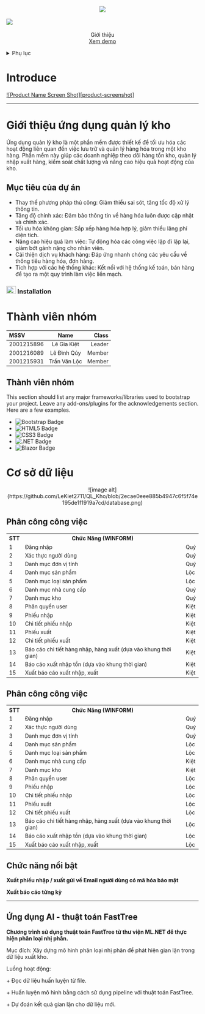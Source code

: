 
<p align="center" color="#36BCF7FF"><img src="https://readme-typing-svg.herokuapp.com?lines=WAREHOUSE+MANAGEMENT+PROJECT;WAREHOUSE+MANAGEMENT+PROJECT;WAREHOUSE+MANAGEMENT+PROJECT"></p>

<img src="https://user-images.githubusercontent.com/73097560/115834477-dbab4500-a447-11eb-908a-139a6edaec5c.gif">


<br />
<div align="center">
  <a href="https://github.com/othneildrew/Best-README-Template">
    
  </a>

  <p align="center">
    Giới thiệu
    <br />
    <a href="https://github.com/othneildrew/Best-README-Template">Xem demo</a>
  </p>
</div>



<!-- TABLE OF CONTENTS -->
<details>
  <summary>Phụ lục</summary>
  <ol>
    <li>
      <a href="#about-the-project">Tổng quan</a>
      <ul>
        <li><a href="#built-with">Công nghệ sử dụng</a></li>
      </ul>
    </li>
    <li>
      <a href="#introduce">Gioi thieu</a>
      <ul>
        <li><a href="#prerequisites">Điều kiện tiên quyết</a></li>
        <li><a href="#installation">Cài đặt</a></li>
      </ul>
      <a href="#member">Thành viên nhóm</a>
      <a href="#feature">Tính năng</a>
      <a href="#explain">Đặc tả tính năng</a>
      <a href="#assigntask">Phân công công việc</a>
      <a href="#ai" style="color: green">Ứng dụng AI</a>
    </li>
    <li><a href="#usage">Cách dùng</a></li>
  </ol>
</details>


<!-- ABOUT THE PROJECT -->

<h1 id="introduce">Introduce</h1>

[![Product Name Screen Shot][product-screenshot]](https://example.com)

<hr>
        <h1>Giới thiệu ứng dụng quản lý kho</h1>
        <p>Ứng dụng quản lý kho là một phần mềm được thiết kế để tối ưu hóa các hoạt động liên quan đến việc lưu trữ và quản lý hàng hóa trong một kho hàng. Phần mềm này giúp các doanh nghiệp theo dõi hàng tồn kho, quản lý nhập xuất hàng, kiểm soát chất lượng và nâng cao hiệu quả hoạt động của kho.</p>
<h2>Mục tiêu của dự án</h2>
        <ul>
            <li>Thay thế phương pháp thủ công: Giảm thiểu sai sót, tăng tốc độ xử lý thông tin.</li>
            <li>Tăng độ chính xác: Đảm bảo thông tin về hàng hóa luôn được cập nhật và chính xác.</li>
            <li>Tối ưu hóa không gian: Sắp xếp hàng hóa hợp lý, giảm thiểu lãng phí diện tích.</li>
            <li>Nâng cao hiệu quả làm việc: Tự động hóa các công việc lặp đi lặp lại, giảm bớt gánh nặng cho nhân viên.</li>
            <li>Cải thiện dịch vụ khách hàng: Đáp ứng nhanh chóng các yêu cầu về thông tiêu hàng hóa, đơn hàng.</li>
            <li>Tích hợp với các hệ thống khác: Kết nối với hệ thống kế toán, bán hàng để tạo ra một quy trình làm việc liền mạch.</li>
        </ul>


### <img src="https://media.giphy.com/media/cj87CxfRtrUifF3Ryk/giphy.gif" width="25px" height="20px"> Installation




<h1 id="member">Thành viên nhóm</h1>

| MSSV | Name | Class | 
| :------- | :------: |------:| 
| 2001215896 | Lê Gia Kiệt | Leader | 
| 2001216089 | Lê Đình Qúy | Member | 
| 2001215931 | Trần Văn Lộc | Member |

<h2 id="build-with">Thành viên nhóm</h2>

This section should list any major frameworks/libraries used to bootstrap your project. Leave any add-ons/plugins for the acknowledgements section. Here are a few examples.

* ![Bootstrap Badge](https://img.shields.io/badge/Bootstrap-7952B3?logo=bootstrap&logoColor=fff&style=plastic)
* ![HTML5 Badge](https://img.shields.io/badge/HTML5-E34F26?logo=html5&logoColor=fff&style=plastic)
* ![CSS3 Badge](https://img.shields.io/badge/CSS3-1572B6?logo=css3&logoColor=fff&style=plastic)
* ![.NET Badge](https://img.shields.io/badge/.NET-512BD4?logo=dotnet&logoColor=fff&style=plastic)
* ![Blazor Badge](https://img.shields.io/badge/Blazor-512BD4?logo=blazor&logoColor=fff&style=plastic)




<h1 id="feature">Cơ sở dữ liệu</h1>
<p align="center">
  ![image alt](https://github.com/LeKiet2711/QL_Kho/blob/2ecae0eee885b4947c6f5f74e195de1f1919a7cd/database.png)
</p>
<h2 id="assigntask">Phân công công việc</h2>

<table align="center">
  <tr>
    <th>STT</th>
    <th>Chức Năng (WINFORM)</th>
    <th></th>
  </tr
  <tr>
    <td>1</td>
    <td>Đăng nhập</td>
    <td>Quý</td>
  </tr>
  <tr>
    <td>2</td>
    <td>Xác thực người dùng</td>
    <td>Quý</td>
  </tr>
  <tr>
    <td>3</td>
    <td>Danh mục đơn vị tính</td>
    <td>Quý</td>
  </tr>
  <tr>
    <td>4</td>
    <td>Danh mục sản phẩm</td>
    <td>Lộc</td>
  </tr>
  <tr>
    <td>5</td>
    <td>Danh mục loại sản phẩm</td>
    <td>Lộc</td>
  </tr>
  <tr>
    <td>6</td>
    <td>Danh mục nhà cung cấp</td>
    <td>Quý</td>
  </tr>
  <tr>
    <td>7</td>
    <td>Danh mục kho</td>
    <td>Quý</td>
  </tr>
  <tr>
    <td>8</td>
    <td>Phân quyền user</td>
    <td>Kiệt</td>
  </tr>
  <tr>
    <td>9</td>
    <td>Phiếu nhập</td>
    <td>Kiệt</td>
  </tr>
  <tr>
    <td>10</td>
    <td>Chi tiết phiếu nhập</td>
    <td>Kiệt</td>
  </tr>
  <tr>
    <td>11</td>
    <td>Phiếu xuất</td>
    <td>Kiệt</td>
  </tr>
  <tr>
    <td>12</td>
    <td>Chi tiết phiếu xuất</td>
    <td>Kiệt</td>
  </tr>
  <tr>
    <td>13</td>
    <td>Báo cáo chi tiết hàng nhập, hàng xuất (dựa vào khung thời gian)</td>
    <td>Kiệt</td>
  </tr>
  <tr>
    <td>14</td>
    <td>Báo cáo xuất nhập tồn (dựa vào khung thời gian)</td>
    <td>Kiệt</td>
  </tr>
  <tr>
    <td>15</td>
    <td>Xuất báo cáo xuất nhập, xuất</td>
    <td>Kiệt</td>
  </tr>
</table>

<h2 id="assigntask">Phân công công việc</h2>

<table align="center">
  <tr>
    <th>STT</th>
    <th>Chức Năng (WINFORM)</th>
    <th></th>
  </tr
  <tr>
    <td>1</td>
    <td>Đăng nhập</td>
    <td>Quý</td>
  </tr>
  <tr>
    <td>2</td>
    <td>Xác thực người dùng</td>
    <td>Quý</td>
  </tr>
  <tr>
    <td>3</td>
    <td>Danh mục đơn vị tính</td>
    <td>Quý</td>
  </tr>
  <tr>
    <td>4</td>
    <td>Danh mục sản phẩm</td>
    <td>Lộc</td>
  </tr>
  <tr>
    <td>5</td>
    <td>Danh mục loại sản phẩm</td>
    <td>Lộc</td>
  </tr>
  <tr>
    <td>6</td>
    <td>Danh mục nhà cung cấp</td>
    <td>Kiệt</td>
  </tr>
  <tr>
    <td>7</td>
    <td>Danh mục kho</td>
    <td>Kiệt</td>
  </tr>
  <tr>
    <td>8</td>
    <td>Phân quyền user</td>
    <td>Lộc</td>
  </tr>
  <tr>
    <td>9</td>
    <td>Phiếu nhập</td>
    <td>Lộc</td>
  </tr>
  <tr>
    <td>10</td>
    <td>Chi tiết phiếu nhập</td>
    <td>Lộc</td>
  </tr>
  <tr>
    <td>11</td>
    <td>Phiếu xuất</td>
    <td>Lộc</td>
  </tr>
  <tr>
    <td>12</td>
    <td>Chi tiết phiếu xuất</td>
    <td>Lộc</td>
  </tr>
  <tr>
    <td>13</td>
    <td>Báo cáo chi tiết hàng nhập, hàng xuất (dựa vào khung thời gian)</td>
    <td>Lộc</td>
  </tr>
  <tr>
    <td>14</td>
    <td>Báo cáo xuất nhập tồn (dựa vào khung thời gian)</td>
    <td>Lộc</td>
  </tr>
  <tr>
    <td>15</td>
    <td>Xuất báo cáo xuất nhập, xuất</td>
    <td>Lộc</td>
  </tr>
</table>

<h2 id="ai">Chức năng nổi bật</h2>

<p><b>Xuất phiếu nhập / xuất gửi về Email người dùng có mã hóa bảo mật</b></p>

<p><b>Xuất báo cáo từng kỳ</b></p>
<hr/>
<h2 id="ai">Ứng dụng AI - thuật toán FastTree</h2>
<p><b>Chương trình sử dụng thuật toán FastTree từ thư viện ML.NET để thực hiện phân loại nhị phân.</b></p>
<p>Mục đích: Xây dựng mô hình phân loại nhị phân để phát hiện gian lận trong dữ liệu xuất kho.</p>
<p>Luồng hoạt động:</p>
<p>+ Đọc dữ liệu huấn luyện từ file.</p>
<p>+ Huấn luyện mô hình bằng cách sử dụng pipeline với thuật toán FastTree.</p>
<p>+ Dự đoán kết quả gian lận cho dữ liệu mới.</p>

